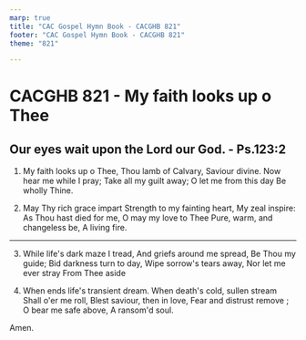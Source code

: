 ```yaml
---
marp: true
title: "CAC Gospel Hymn Book - CACGHB 821"
footer: "CAC Gospel Hymn Book - CACGHB 821"
theme: "821"

---
```


<style>
    :root {
        font-size: 1.7em;
    }

    section {
        display: flex;
        flex-direction: column;
        justify-content: space-evenly;
    }

	section ol {
		display: grid;
		grid-template-columns: 1fr 1fr;
		gap: 1.6em;
	}
</style>

<!-- slide -->
# CACGHB 821 - My faith looks up o Thee
## Our eyes wait upon the Lord our God. - Ps.123:2

1. My faith looks up o Thee,
	Thou lamb of Calvary,
	Saviour divine.
	Now hear me while I pray;
	Take all my guilt away;
	O let me from this day
	Be wholly Thine.



2. May Thy rich grace impart
	Strength to my fainting heart,
	My zeal inspire:
	As Thou hast died for me,
	O may my love to Thee
	Pure, warm, and changeless be,
	A living fire.

---

3. While life's dark maze I tread,
	And griefs around me spread,
	Be Thou my guide;
	Bid darkness turn to day,
	Wipe sorrow's tears away,
	Nor let me ever stray
	From Thee aside


4. When ends life's transient dream.
	When death's cold, sullen stream
	Shall o'er me roll,
	Blest saviour, then in love,
	Fear and distrust remove ;
	O bear me safe above,
	A ransom'd soul.

Amen.



